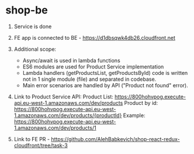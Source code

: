 # shop-be

1. Service is done
2. FE app is connected to BE - https://d1dbsqwk4db26.cloudfront.net

3. Additional scope:
   - Async/await is used in lambda functions
   - ES6 modules are used for Product Service implementation
   - Lambda handlers (getProductsList, getProductsById) code is written not in 1 single module (file) and separated in codebase.
   - Main error scenarios are handled by API ("Product not found" error).
4. Link to Product Service API:
   Product List: https://800hohvpog.execute-api.eu-west-1.amazonaws.com/dev/products
   Product by id: https://800hohvpog.execute-api.eu-west-1.amazonaws.com/dev/products/{productId}
   Example: https://800hohvpog.execute-api.eu-west-1.amazonaws.com/dev/products/1

5. Link to FE PR - https://github.com/AlehBabkevich/shop-react-redux-cloudfront/tree/task-3
